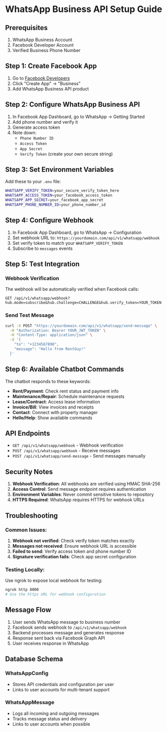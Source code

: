 # WhatsApp Business API Setup Guide

## Prerequisites
1. WhatsApp Business Account
2. Facebook Developer Account
3. Verified Business Phone Number

## Step 1: Create Facebook App
1. Go to [Facebook Developers](https://developers.facebook.com/)
2. Click "Create App" → "Business" 
3. Add WhatsApp Business API product

## Step 2: Configure WhatsApp Business API
1. In Facebook App Dashboard, go to WhatsApp → Getting Started
2. Add phone number and verify it
3. Generate access token
4. Note down:
   - `Phone Number ID`
   - `Access Token` 
   - `App Secret`
   - `Verify Token` (create your own secure string)

## Step 3: Set Environment Variables
Add these to your `.env` file:

```bash
WHATSAPP_VERIFY_TOKEN=your_secure_verify_token_here
WHATSAPP_ACCESS_TOKEN=your_facebook_access_token
WHATSAPP_APP_SECRET=your_facebook_app_secret
WHATSAPP_PHONE_NUMBER_ID=your_phone_number_id
```

## Step 4: Configure Webhook
1. In Facebook App Dashboard, go to WhatsApp → Configuration
2. Set webhook URL to: `https://yourdomain.com/api/v1/whatsapp/webhook`
3. Set verify token to match your `WHATSAPP_VERIFY_TOKEN`
4. Subscribe to `messages` events

## Step 5: Test Integration

### Webhook Verification
The webhook will be automatically verified when Facebook calls:
```
GET /api/v1/whatsapp/webhook?hub.mode=subscribe&hub.challenge=CHALLENGE&hub.verify_token=YOUR_TOKEN
```

### Send Test Message
```bash
curl -X POST "https://yourdomain.com/api/v1/whatsapp/send-message" \
  -H "Authorization: Bearer YOUR_JWT_TOKEN" \
  -H "Content-Type: application/json" \
  -d '{
    "to": "+1234567890",
    "message": "Hello from RentGuy!"
  }'
```

## Step 6: Available Chatbot Commands

The chatbot responds to these keywords:

- **Rent/Payment**: Check rent status and payment info
- **Maintenance/Repair**: Schedule maintenance requests
- **Lease/Contract**: Access lease information  
- **Invoice/Bill**: View invoices and receipts
- **Contact**: Connect with property manager
- **Hello/Help**: Show available commands

## API Endpoints

- `GET /api/v1/whatsapp/webhook` - Webhook verification
- `POST /api/v1/whatsapp/webhook` - Receive messages
- `POST /api/v1/whatsapp/send-message` - Send messages manually

## Security Notes

1. **Webhook Verification**: All webhooks are verified using HMAC SHA-256
2. **Access Control**: Send message endpoint requires authentication
3. **Environment Variables**: Never commit sensitive tokens to repository
4. **HTTPS Required**: WhatsApp requires HTTPS for webhook URLs

## Troubleshooting

### Common Issues:
1. **Webhook not verified**: Check verify token matches exactly
2. **Messages not received**: Ensure webhook URL is accessible 
3. **Failed to send**: Verify access token and phone number ID
4. **Signature verification fails**: Check app secret configuration

### Testing Locally:
Use ngrok to expose local webhook for testing:
```bash
ngrok http 8000
# Use the https URL for webhook configuration
```

## Message Flow

1. User sends WhatsApp message to business number
2. Facebook sends webhook to `/api/v1/whatsapp/webhook`
3. Backend processes message and generates response
4. Response sent back via Facebook Graph API
5. User receives response in WhatsApp

## Database Schema

### WhatsAppConfig
- Stores API credentials and configuration per user
- Links to user accounts for multi-tenant support

### WhatsAppMessage  
- Logs all incoming and outgoing messages
- Tracks message status and delivery
- Links to user accounts when possible